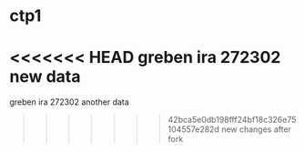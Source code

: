 # ctp1
<<<<<<< HEAD
greben ira 272302 new data
=======
greben ira 272302
another data
>>>>>>> 42bca5e0db198fff24bf18c326e75104557e282d
new changes after fork